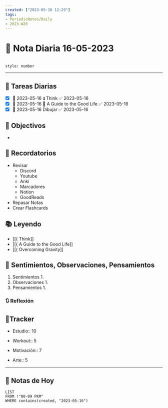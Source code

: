 ```yaml
---
created: ["2023-05-16 12:29"]
tags:
- PeriodicNotes/Daily
- 2023-W20
---
```


# 📅 Nota Diaria 16-05-2023
```toc

style: number

```

---
## 🔷 Tareas Diarias
- [x] 📅 2023-05-16 ⏫ Think ✅ 2023-05-16
- [x] 📅 2023-05-16 🔼 A Guide to the Good Life ✅ 2023-05-16
- [x] 📅 2023-05-16 Dibujar ✅ 2023-05-16

## 🎯 Objectivos
- 
## 📕 Recordatorios
- Revisar
	- Discord
	- Youtube
	- Anki
	- Marcadores
	- Notion
	- GoodReads
- Repasar Notas
- Crear Flashcards

## 📚 Leyendo
- [[{ Think]]
- [[{ A Guide to the Good Life]]
- [[{ Overcoming Gravity]]
## 💬 Sentimientos, Observaciones, Pensamientos 
1. Sentimientos
	1. 
2. Observaciones
	1. 
3. Pensamientos
	1. 
### 🔃 Reflexión

## 🔷Tracker

- Estudio:: 10

- Workout:: 5

- Motivación:: 7

- Arte:: 5
---

## 📅 Notas de Hoy
```dataview
LIST 
FROM !"00-09 PKM" 
WHERE contains(created, "2023-05-16")
```